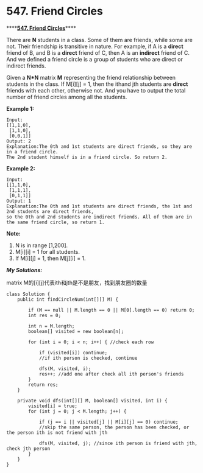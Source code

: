 # 547. Friend Circles

\*\*\*\*[**547. Friend Circles**](https://leetcode.com/problems/friend-circles/description/)\*\*\*\*

There are **N** students in a class. Some of them are friends, while some are not. Their friendship is transitive in nature. For example, if A is a **direct** friend of B, and B is a **direct** friend of C, then A is an **indirect** friend of C. And we defined a friend circle is a group of students who are direct or indirect friends.

Given a **N\*N** matrix **M** representing the friend relationship between students in the class. If M\[i\]\[j\] = 1, then the ithand jth students are **direct** friends with each other, otherwise not. And you have to output the total number of friend circles among all the students.

**Example 1:**

```text
Input: 
[[1,1,0],
 [1,1,0],
 [0,0,1]]
Output: 2
Explanation:The 0th and 1st students are direct friends, so they are in a friend circle. 
The 2nd student himself is in a friend circle. So return 2.
```

**Example 2:**  


```text
Input: 
[[1,1,0],
 [1,1,1],
 [0,1,1]]
Output: 1
Explanation:The 0th and 1st students are direct friends, the 1st and 2nd students are direct friends, 
so the 0th and 2nd students are indirect friends. All of them are in the same friend circle, so return 1.
```

**Note:**

1. N is in range \[1,200\].
2. M\[i\]\[i\] = 1 for all students.
3. If M\[i\]\[j\] = 1, then M\[j\]\[i\] = 1.

_**My Solutions:**_

matrix M的\[i\]\[j\]代表ith和jth是不是朋友，找到朋友圈的数量

```text
class Solution {
    public int findCircleNum(int[][] M) {
        
        if (M == null || M.length == 0 || M[0].length == 0) return 0;
        int res = 0;
        
        int n = M.length;
        boolean[] visited = new boolean[n];
        
        for (int i = 0; i < n; i++) { //check each row
            
            if (visited[i]) continue; 
            //if ith person is checked, continue
            
            dfs(M, visited, i); 
            res++; //add one after check all ith person's friends
        }
        return res;            
    }
    
    private void dfs(int[][] M, boolean[] visited, int i) {
        visited[i] = true;
        for (int j = 0; j < M.length; j++) {
            
            if (j == i || visited[j] || M[i][j] == 0) continue; 
            //skip the same person, the person has been checked, or the person ith is not friend with jth
            
            dfs(M, visited, j); //since ith person is friend with jth, check jth person
        }
    }
}
```



